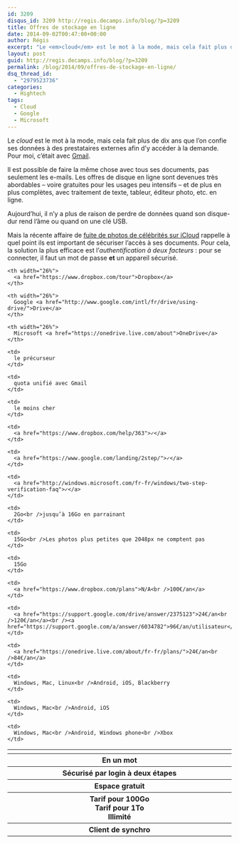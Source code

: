 ```yaml
---
id: 3209
disqus_id: 3209 http://regis.decamps.info/blog/?p=3209
title: Offres de stockage en ligne
date: 2014-09-02T00:47:00+00:00
author: Régis
excerpt: "Le <em>cloud</em> est le mot à la mode, mais cela fait plus de dix ans que l'on confie ses données à des prestataires externes afin d'y accéder à la demande. Aujourd'hui, il est possible de faire la même chose avec tous ses documents, pas seulement les courriers. Les offres de disque en ligne sont devenues très abordables et de plus en plus complètes."
layout: post
guid: http://regis.decamps.info/blog/?p=3209
permalink: /blog/2014/09/offres-de-stockage-en-ligne/
dsq_thread_id:
  - "2979523736"
categories:
  - Hightech
tags:
  - Cloud
  - Google
  - Microsoft
---
```

Le _cloud_ est le mot à la mode, mais cela fait plus de dix ans que l’on confie ses données à des prestataires externes afin d’y accéder à la demande. Pour moi, c’était avec [Gmail](http://mail.google.com/).

Il est possible de faire la même chose avec tous ses documents, pas seulement les e-mails. Les offres de disque en ligne sont devenues très abordables – voire gratuites pour les usages peu intensifs – et de plus en plus complètes, avec traitement de texte, tableur, éditeur photo, etc. en ligne.

Aujourd’hui, il n’y a plus de raison de perdre de données quand son disque-dur rend l’âme ou quand on une clé USB.

Mais la récente affaire de [fuite de photos de célébrités sur iCloud](http://mashable.com/2014/08/31/how-safe-is-icloud/ "Mashable: How safe is the cloud?") rappelle à quel point ils est important de sécuriser l’accès à ses documents. Pour cela, la solution la plus efficace est l’_authentification à deux facteurs_ : pour se connecter, il faut un mot de passe **et** un appareil sécurisé.
  
<!--more-->

<table>
  <tr>
    <th width="22%">
    </th>
    
    <th width="26%">
      <a href="https://www.dropbox.com/tour">Dropbox</a>
    </th>
    
    <th width="26%">
      Google <a href="http://www.google.com/intl/fr/drive/using-drive/">Drive</a>
    </th>
    
    <th width="26%">
      Microsoft <a href="https://onedrive.live.com/about">OneDrive</a>
    </th>
  </tr>
  
  <tr>
    <th>
      En un mot
    </th>
    
    <td>
      le précurseur
    </td>
    
    <td>
      quota unifié avec Gmail
    </td>
    
    <td>
      le moins cher
    </td>
  </tr>
  
  <tr>
    <th>
      Sécurisé par login à deux étapes
    </th>
    
    <td>
      <a href="https://www.dropbox.com/help/363">✓</a>
    </td>
    
    <td>
      <a href="https://www.google.com/landing/2step/">✓</a>
    </td>
    
    <td>
      <a href="http://windows.microsoft.com/fr-fr/windows/two-step-verification-faq">✓</a>
    </td>
  </tr>
  
  <tr>
    <th>
      Espace gratuit
    </th>
    
    <td>
      2Go<br />jusqu’à 16Go en parrainant
    </td>
    
    <td>
      15Go<br />Les photos plus petites que 2048px ne comptent pas
    </td>
    
    <td>
      15Go
    </td>
  </tr>
  
  <tr>
    <th>
      Tarif pour 100Go<br />Tarif pour 1To<br />Illimité
    </th>
    
    <td>
      <a href="https://www.dropbox.com/plans">N/A<br />100€/an</a>
    </td>
    
    <td>
      <a href="https://support.google.com/drive/answer/2375123">24€/an<br />120€/an</a><br /><a href="https://support.google.com/a/answer/6034782">96€/an/utilisateur</a>
    </td>
    
    <td>
      <a href="https://onedrive.live.com/about/fr-fr/plans/">24€/an<br />84€/an</a>
    </td>
  </tr>
  
  <tr>
    <th>
      Client de synchro
    </th>
    
    <td>
      Windows, Mac, Linux<br />Android, iOS, Blackberry
    </td>
    
    <td>
      Windows, Mac<br />Android, iOS
    </td>
    
    <td>
      Windows, Mac<br />Android, Windows phone<br />Xbox
    </td>
  </tr>
</table>
